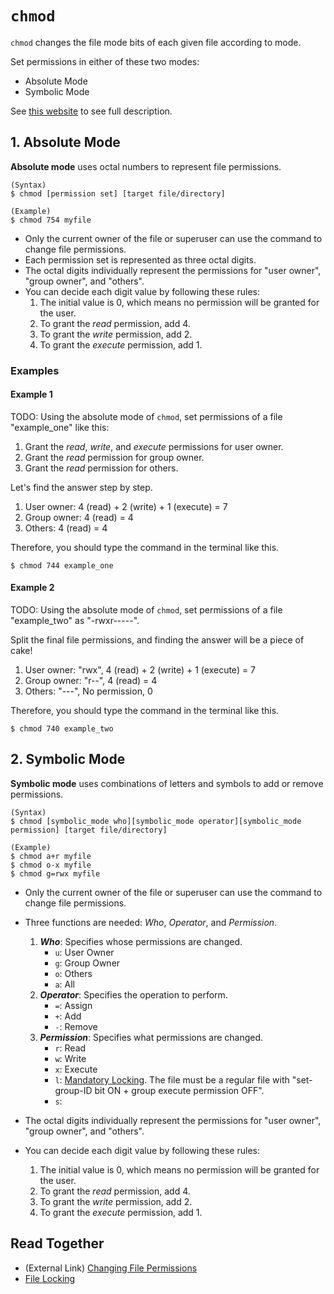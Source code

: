 # `chmod`
`chmod` changes the file mode bits of each given file according to mode.

Set permissions in either of these two modes:

* Absolute Mode
* Symbolic Mode

See [this website](https://docs.oracle.com/cd/E19504-01/802-5750/6i9g464pv/index.html) to see full description.

## 1. Absolute Mode
**Absolute mode** uses octal numbers to represent file permissions.

    (Syntax)
    $ chmod [permission set] [target file/directory]
    
    (Example)
    $ chmod 754 myfile

* Only the current owner of the file or superuser can use the command to change file permissions.
* Each permission set is represented as three octal digits.
* The octal digits individually represent the permissions for "user owner", "group owner", and "others".
* You can decide each digit value by following these rules:
  1. The initial value is 0, which means no permission will be granted for the user.
  2. To grant the *read* permission, add 4.
  3. To grant the *write* permission, add 2.
  4. To grant the *execute* permission, add 1.

### Examples
#### Example 1
TODO: Using the absolute mode of `chmod`, set permissions of a file "example_one" like this:

  1. Grant the *read*, *write*, and *execute* permissions for user owner.
  2. Grant the *read* permission for group owner.
  3. Grant the *read* permission for others.

Let's find the answer step by step.

1. User owner: 4 (read) + 2 (write) + 1 (execute) = 7
2. Group owner: 4 (read) = 4
3. Others: 4 (read) = 4

Therefore, you should type the command in the terminal like this.

    $ chmod 744 example_one

#### Example 2
TODO: Using the absolute mode of `chmod`, set permissions of a file "example_two" as "-rwxr-----".

Split the final file permissions, and finding the answer will be a piece of cake!

1. User owner: "rwx", 4 (read) + 2 (write) + 1 (execute) = 7
2. Group owner: "r--", 4 (read) = 4
3. Others: "---", No permission, 0

Therefore, you should type the command in the terminal like this.

    $ chmod 740 example_two

## 2. Symbolic Mode
**Symbolic mode** uses combinations of letters and symbols to add or remove permissions.

    (Syntax)
    $ chmod [symbolic_mode who][symbolic_mode operator][symbolic_mode permission] [target file/directory]
    
    (Example)
    $ chmod a+r myfile
    $ chmod o-x myfile
    $ chmod g=rwx myfile

* Only the current owner of the file or superuser can use the command to change file permissions.
* Three functions are needed: *Who*, *Operator*, and *Permission*.
  1. ***Who***: Specifies whose permissions are changed.
     * `u`: User Owner
     * `g`: Group Owner
     * `o`: Others
     * `a`: All
  2. ***Operator***: Specifies the operation to perform.
     * `=`: Assign
     * `+`: Add
     * `-`: Remove
  3. ***Permission***: Specifies what permissions are changed.
     * `r`: Read
     * `w`: Write
     * `x`: Execute
     * `l`: [Mandatory Locking](https://github.com/reruo321/OS-Self-Study/tree/main/_Appendix/Linux/File%20Locking). The file must be a regular file with "set-group-ID bit ON + group execute permission OFF".
     * `s`:

* The octal digits individually represent the permissions for "user owner", "group owner", and "others".
* You can decide each digit value by following these rules:
  1. The initial value is 0, which means no permission will be granted for the user.
  2. To grant the *read* permission, add 4.
  3. To grant the *write* permission, add 2.
  4. To grant the *execute* permission, add 1.

## Read Together
* (External Link) [Changing File Permissions](https://docs.oracle.com/cd/E19504-01/802-5750/6i9g464pv/index.html)
* [File Locking](https://github.com/reruo321/OS-Self-Study/tree/main/_Appendix/Linux/File%20Locking)

